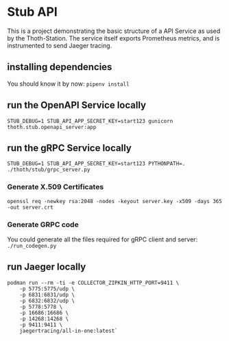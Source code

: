 # Stub API

This is a project demonstrating the basic structure of a API Service as
used by the Thoth-Station. The service itself exports Prometheus metrics,
and is instrumented to send Jaeger tracing.

## installing dependencies

You should know it by now: `pipenv install`

## run the OpenAPI Service locally

`STUB_DEBUG=1 STUB_API_APP_SECRET_KEY=start123 gunicorn thoth.stub.openapi_server:app`

## run the gRPC Service locally

`STUB_DEBUG=1 STUB_API_APP_SECRET_KEY=start123 PYTHONPATH=. ./thoth/stub/grpc_server.py`

### Generate X.509 Certificates

`openssl req -newkey rsa:2048 -nodes -keyout server.key -x509 -days 365 -out server.crt`

### Generate GRPC code

You could generate all the files required for gRPC client and server: `./run_codegen.py`

## run Jaeger locally

```shell
podman run --rm -ti -e COLLECTOR_ZIPKIN_HTTP_PORT=9411 \
    -p 5775:5775/udp \
    -p 6831:6831/udp \
    -p 6832:6832/udp \
    -p 5778:5778 \
    -p 16686:16686 \
    -p 14268:14268 \
    -p 9411:9411 \
    jaegertracing/all-in-one:latest`
```
